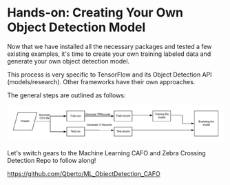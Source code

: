 # Hands-on: Creating Your Own Object Detection Model

Now that we have installed all the necessary packages and tested a few existing examples, it's time to create your own training labeled data and generate your own object detection model. 

This process is very specific to TensorFlow and its Object Detection API (models/research). Other frameworks have their own approaches. 

The general steps are outlined as follows:

![webcam detection](https://github.com/Qberto/cv-objectdetection-workshop-2018/blob/master/media/tf_workflow.jpeg) 

Let's switch gears to the Machine Learning CAFO and Zebra Crossing Detection Repo to follow along!

https://github.com/Qberto/ML_ObjectDetection_CAFO